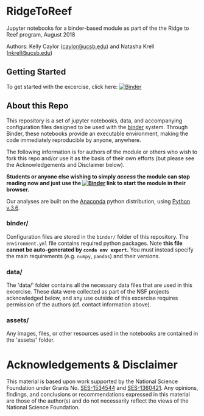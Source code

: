 # RidgeToReef

Jupyter notebooks for a binder-based module as part of the the Ridge to Reef program, August 2018

Authors: Kelly Caylor (caylor@ucsb.edu) and Natasha Krell (nkrell@ucsb.edu)

## Getting Started

To get started with the excercise, click here: [![Binder](https://mybinder.org/badge.svg)](https://mybinder.org/v2/gh/ecohydro/RidgeToReef.git/master?urlpath=lab%2Ftree%2Findex.ipynb)


## About this Repo

This repository is a set of jupyter notebooks, data, and accompanying configuration files designed to be used with the [binder](mybinder.org) system. Through Binder, these notebooks provide an executable environment, making the code immediately reproducible by anyone, anywhere.

The following information is for authors of the module or others who wish to fork this repo and/or use it as the basis of their own efforts (but please see the Acknowledgements and Disclaimer below). 

**Students or anyone else wishing to simply _access_ the module can stop reading now and just use the [![Binder](https://mybinder.org/badge.svg)](https://mybinder.org/v2/gh/ecohydro/RidgeToReef.git/master?urlpath=lab%2Ftree%2Findex.ipynb) link to start the module in their browser.**


Our analyses are built on the [Anaconda](https://www.anaconda.com/distribution/) python distribution, using [Python v.3.6](https://www.python.org/downloads/release/python-360/). 

### binder/

Configuration files are stored in the `binder/` folder of this repository. The `environment.yml` file contains required python packages. Note **this file cannot be auto-generated by `conda env export`.** You must instead specify the main requirements (e.g. `numpy`, `pandas`) and their versions. 

### data/

The 'data/' folder contains all the necessary data files that are used in this excercise. These data were collected as part of the NSF projects acknowledged below, and any use outside of this excercise requires permission of the authors (cf. contact information above).

### assets/

Any images, files, or other resources used in the notebooks are contained in the 'assets/' folder. 

# Acknowledgements & Disclaimer

This material is based upon work supported by the National Science Foundation under Grants No. [SES-1534544](https://www.nsf.gov/awardsearch/showAward?AWD_ID=1534544&HistoricalAwards=false) and [SES-1360421](https://www.nsf.gov/awardsearch/showAward?AWD_ID=1360421&HistoricalAwards=false). Any opinions, findings, and conclusions or recommendations expressed in this material are those of the author(s) and do not necessarily reflect the views of the National Science Foundation.
